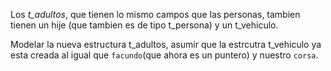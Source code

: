 Los *t_adultos*, que tienen lo mismo campos que las personas, tambien tienen un hije (que tambien es de tipo t_persona) y un t_vehiculo.

Modelar la nueva estructura t_adultos, asumir que la estrcutra t_vehiculo ya esta creada al igual que `facundo`(que ahora es un puntero) y nuestro `corsa`.
